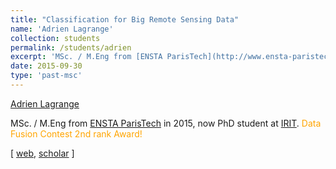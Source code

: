 ```yaml
---
title: "Classification for Big Remote Sensing Data"
name: 'Adrien Lagrange'
collection: students
permalink: /students/adrien
excerpt: 'MSc. / M.Eng from [ENSTA ParisTech](http://www.ensta-paristech.fr/) in 2015, now PhD student at [IRIT](http://www.irit.fr/). <span style="color:orange;">Data Fusion Contest 2nd rank Award!</span>'
date: 2015-09-30
type: 'past-msc'
---
```


[Adrien Lagrange](http://lagrange.perso.enseeiht.fr/)

MSc. / M.Eng from [ENSTA ParisTech](http://www.ensta-paristech.fr/) in 2015, now PhD student at [IRIT](http://www.irit.fr/). <span style="color:orange;">Data Fusion Contest 2nd rank Award!</span>

\[ [web](http://lagrange.perso.enseeiht.fr/),  [scholar](https://scholar.google.fr/citations?user=LcUt7KgAAAAJ&hl=en) \]


